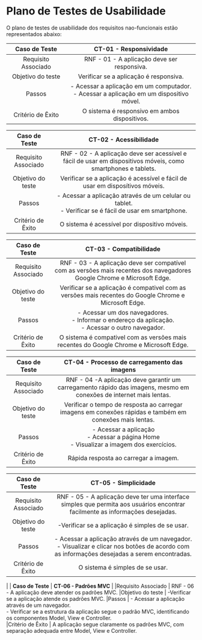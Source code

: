 # Plano de Testes de Usabilidade

O plano de testes de usabilidade dos requisitos nao-funcionais estão representados abaixo:

| **Caso de Teste**    | **CT-01 - Responsividade** |
|:---: |:---: |
|Requisito Associado | RNF - 01 - A aplicação deve ser responsiva.
|Objetivo do teste | Verificar se a aplicação é responsiva.
|Passos | - Acessar a aplicação em um computador. <br> - Acessar a aplicação em um dispositivo móvel. <br> 
|Critério de Êxito | O sistema é responsivo em ambos dispositivos.

| **Caso de Teste**    | **CT-02 - Acessibilidade** |
|:---: |:---: |
|Requisito Associado | RNF - 02 - A aplicação deve ser acessível e fácil de usar em dispositivos móveis, como smartphones e tablets.
|Objetivo do teste | Verificar se a aplicação é acessível e fácil de usar em disposítivos móveis.
|Passos | - Acessar a aplicação através de um celular ou tablet. <br> - Verificar se é fácil de usar em smartphone. <br> 
|Critério de Êxito | O sistema é acessível por dispositivo móveis.


| **Caso de Teste**    | **CT-03 - Compatibilidade** |
|:---: |:---: |
|Requisito Associado | RNF - 03 - A aplicação deve ser compatível com as versões mais recentes dos navegadores Google Chrome e Microsoft Edge.
|Objetivo do teste | Verificar se a aplicação é compativel com as versões mais recentes do Google Chrome e Microsoft Edge.
|Passos | - Acessar um dos navegadores. <br> - Informar o endereço da aplicação. <br> - Acessar o outro navegador.
|Critério de Êxito | O sistema é compativel com as versões mais recentes do Google Chrome e Microsoft Edge.

| **Caso de Teste**    | **CT-04 - Processo de carregamento das imagens** |
|:---: |:---: |
|Requisito Associado | RNF - 04 -A aplicação deve garantir um carregamento rápido das imagens, mesmo em conexões de internet mais lentas.
|Objetivo do teste | Verificar o tempo de resposta ao carregar imagens em conexões rápidas e também em conexões mais lentas.
|Passos | - Acessar a aplicação <br> - Acessar a página Home <br> - Visualizar a imagem dos exercícios.
|Critério de Êxito | Rápida resposta ao carregar a imagem.

| **Caso de Teste**    | **CT-05 - Simplicidade** |
|:---: |:---: |
|Requisito Associado | RNF - 05 - A aplicação deve ter uma interface simples que permita aos usuários encontrar facilmente as informações desejadas.
|Objetivo do teste | -Verificar se a aplicação é simples de se usar.
|Passos | - Acessar a aplicação através de um navegador. <br> - Visualizar e clicar nos botões de acordo com as informações desejadas a serem encontradas. <br> 
|Critério de Êxito | O sistema é simples de se usar.
|
| **Caso de Teste**    | **CT-06 - Padrões MVC** |
|Requisito Associado | RNF - 06 - A aplicação deve atender os padrões MVC.
|Objetivo do teste | -Verificar se a aplicação atende os padrões MVC.
|Passos | - Acessar a aplicação através de um navegador. <br> - Verificar se a estrutura da aplicação segue o padrão MVC, identificando os componentes Model, View e Controller. <br> 
|Critério de Êxito | A aplicação segue claramente os padrões MVC, com separação adequada entre Model, View e Controller.
